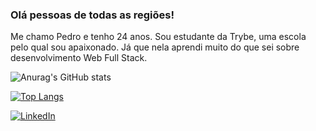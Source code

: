 ### Olá pessoas de todas as regiões!

Me chamo Pedro e tenho 24 anos. Sou estudante da Trybe, uma escola pelo qual sou apaixonado. Já que nela aprendi muito do que sei sobre desenvolvimento Web Full Stack. 

![Anurag's GitHub stats](https://github-readme-stats.vercel.app/api?username=PedroFolego&show_icons=true&theme=dracula)

[![Top Langs](https://github-readme-stats.vercel.app/api/top-langs/?username=PedroFolego&show_icons=true&theme=dracula)](https://github.com/PedroFolego/github-readme-stats)

<a href="https://www.linkedin.com/in/pedro-henrique-folego/"><img alt="LinkedIn" src="https://img.shields.io/badge/LinkedIn-0077B5?style=for-the-badge&logo=linkedin&logoColor=white" /></a>

<!--
**PedroFolego/PedroFolego** is a ✨ _special_ ✨ repository because its `README.md` (this file) appears on your GitHub profile.

Here are some ideas to get you started:

- 🔭 I’m currently working on ...
- 🌱 I’m currently learning ...
- 👯 I’m looking to collaborate on ...
- 🤔 I’m looking for help with ...
- 💬 Ask me about ...
- 📫 How to reach me: ...
- 😄 Pronouns: ...
- ⚡ Fun fact: ...
-->
